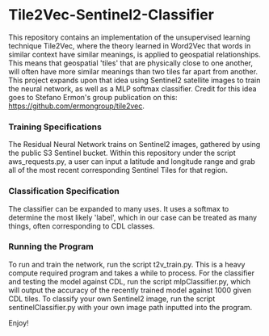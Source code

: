 # Tile2Vec-Sentinel2-Classifier
This repository contains an implementation of the unsupervised learning technique Tile2Vec, where the theory learned in Word2Vec that words in similar context have similar meanings, is applied to geospatial relationships. This means that geospatial 'tiles' that are physically close to one another, will often have more similar meanings than two tiles far apart from another. This project expands upon that idea using Sentinel2 satellite images to train the neural network, as well as a MLP softmax classifier. Credit for this idea goes to Stefano Ermon's group publication on this: https://github.com/ermongroup/tile2vec. 

### Training Specifications
The Residual Neural Network trains on Sentinel2 images, gathered by using the public S3 Sentinel bucket. Within this repository under the script aws_requests.py, a user can input a latitude and longitude range and grab all of the most recent corresponding Sentinel Tiles for that region. 

### Classification Specification
The classifier can be expanded to many uses. It uses a softmax to determine the most likely 'label', which in our case can be treated as many things, often corresponding to CDL classes.

### Running the Program
To run and train the network, run the script t2v_train.py. This is a heavy compute required program and takes a while to process. For the classifier and testing the model against CDL, run the script mlpClassifier.py, which will output the accuracy of the recently trained model against 1000 given CDL tiles. To classify your own Sentinel2 image, run the script sentinelClassifier.py with your own image path inputted into the program.

Enjoy!



